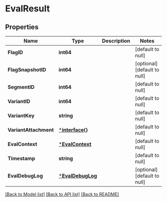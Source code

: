 # EvalResult

## Properties
Name | Type | Description | Notes
------------ | ------------- | ------------- | -------------
**FlagID** | **int64** |  | [default to null]
**FlagSnapshotID** | **int64** |  | [optional] [default to null]
**SegmentID** | **int64** |  | [default to null]
**VariantID** | **int64** |  | [default to null]
**VariantKey** | **string** |  | [default to null]
**VariantAttachment** | [***interface{}**](interface{}.md) |  | [default to null]
**EvalContext** | [***EvalContext**](evalContext.md) |  | [default to null]
**Timestamp** | **string** |  | [default to null]
**EvalDebugLog** | [***EvalDebugLog**](evalDebugLog.md) |  | [optional] [default to null]

[[Back to Model list]](../README.md#documentation-for-models) [[Back to API list]](../README.md#documentation-for-api-endpoints) [[Back to README]](../README.md)


